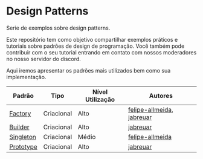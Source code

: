 # Design Patterns
Serie de exemplos sobre design patterns. 

Este repositório tem como objetivo compartilhar exemplos práticos e tutoriais sobre padrões de design de programação. Você também pode contribuir com o seu tutorial entrando em contato com nossos moderadores no nosso servidor do discord.

Aqui iremos apresentar os padrões mais utilizados bem como sua implementação.

Padrão| Tipo | Nível Utilização | Autores
------- | ------- | ------- | -------
[Factory](https://github.com/Pampa-Devs/design-patterns-factory) | Criacional | Alto | [felipe-allmeida](https://github.com/felipe-allmeida), [jabreuar](https://github.com/jabreuar)
[Builder](https://github.com/Pampa-Devs/design-patterns-builder) | Criacional | Alto | [jabreuar](https://github.com/jabreuar)
[Singleton](https://github.com/Pampa-Devs/design-patterns-singleton) | Criacional | Médio | [felipe-allmeida](https://github.com/felipe-allmeida)
[Prototype](https://github.com/Pampa-Devs/design-patterns-prototype) | Criacional | Alto | [jabreuar](https://github.com/jabreuar)

